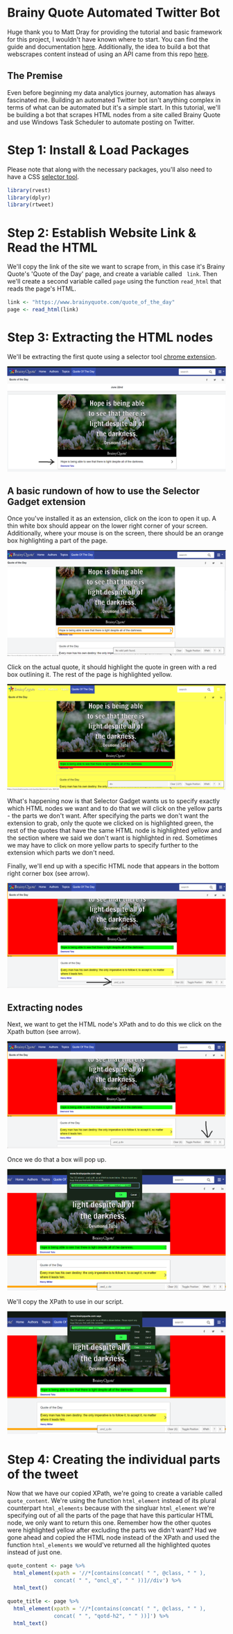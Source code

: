 # Brainy Quote Automated Twitter Bot

Huge thank you to Matt Dray for providing the tutorial and basic framework for this project, I wouldn't have known where to start. You can find the guide and documentation [here](https://github.com/matt-dray/londonmapbot). Additionally, the idea to build a bot that webscrapes content instead of using an API came from this repo [here](https://github.com/TimTeaFan/rstatspkgbot). 

## The Premise 
Even before beginning my data analytics journey, automation has always fascinated me. Building an automated Twitter bot isn't anything complex in terms of what can be automated but it's a simple start. In this tutorial, we'll be building a bot that scrapes HTML nodes from a site called Brainy Quote and use Windows Task Scheduler to automate posting on Twitter.  

# Step 1: Install & Load Packages
Please note that along with the necessary packages, you'll also need to have a CSS [selector tool](https://chrome.google.com/webstore/detail/selectorgadget/mhjhnkcfbdhnjickkkdbjoemdmbfginb?hl=en).
``` r
library(rvest)
library(dplyr)
library(rtweet)
```
# Step 2: Establish Website Link & Read the HTML
We'll copy the link of the site we want to scrape from, in this case it's Brainy Quote's 'Quote of the Day' page, and create a variable called ``` link```. Then we'll create a second variable called ```page``` using the function ``` read_html ``` that reads the page's HTML.
``` r
link <- "https://www.brainyquote.com/quote_of_the_day"
page <- read_html(link)
```
# Step 3: Extracting the HTML nodes
We'll be extracting the first quote using a selector tool [chrome extension](https://chrome.google.com/webstore/detail/selectorgadget/mhjhnkcfbdhnjickkkdbjoemdmbfginb?hl=en). 

![screenshot 37](https://github.com/JoyCuratoR/brainyquotebot/blob/master/Screenshot%20(37).png)

## A basic rundown of how to use the Selector Gadget extension
Once you've installed it as an extension, click on the icon to open it up. A thin white box should appear on the lower right corner of your screen. Additionally, where your mouse is on the screen, there should be an orange box highlighting a part of the page. 

![screenshot 38](https://github.com/JoyCuratoR/brainyquotebot/blob/master/Screenshot%20(38).png)

Click on the actual quote, it should highlight the quote in green with a red box outlining it. The rest of the page is highlighted yellow.

![screenshot 39](https://github.com/JoyCuratoR/brainyquotebot/blob/master/Screenshot%20(39).png)

What's happening now is that Selector Gadget wants us to specify exactly which HTML nodes we want and to do that we will click on the yellow parts - the parts we don't want. After specifying the parts we don't want the extension to grab, only the quote we clicked on is highlighted green, the rest of the quotes that have the same HTML node is highlighted yellow and the section where we said we don't want is highlighted in red. Sometimes we may have to click on more yellow parts to specify further to the extension which parts we don't need.

Finally, we'll end up with a specific HTML node that appears in the bottom right corner box (see arrow).
  
![screenshot 40](https://github.com/JoyCuratoR/brainyquotebot/blob/master/Screenshot%20(40).png)

## Extracting nodes
Next, we want to get the HTML node's XPath and to do this we click on the Xpath button (see arrow).

![screenshot 40.1](https://github.com/JoyCuratoR/brainyquotebot/blob/master/Screenshot%20(40.1).png)

Once we do that a box will pop up. 

![screenshot 41](https://github.com/JoyCuratoR/brainyquotebot/blob/master/Screenshot%20(41).png)

We'll copy the XPath to use in our script. 

![screenshot 42](https://github.com/JoyCuratoR/brainyquotebot/blob/master/Screenshot%20(42).png)

# Step 4: Creating the individual parts of the tweet
Now that we have our copied XPath, we're going to create a variable called ``` quote_content ```. We're using the function ```html_element``` instead of its plural counterpart ```html_elements``` because with the singluar ```html_element``` we're specifying out of all the parts of the page that have this particular HTML node, we only want to return this one. Remember how the other quotes were highlighted yellow after excluding the parts we didn't want? Had we gone ahead and copied the HTML node instead of the XPath and used the function ```html_elements``` we would've returned all the highlighted quotes instead of just one.
``` r
quote_content <- page %>%
  html_element(xpath = '//*[contains(concat( " ", @class, " " ),
               concat( " ", "oncl_q", " " ))]//div') %>%
  html_text()
```

``` r
quote_title <- page %>%
  html_element(xpath = '//*[contains(concat( " ", @class, " " ),
               concat( " ", "qotd-h2", " " ))]') %>%
  html_text()
```

